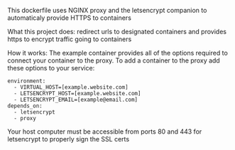 This dockerfile uses NGINX proxy and the letsencrypt companion to automaticaly provide HTTPS to containers

What this project does:
redirect urls to designated containers and provides https to encrypt traffic going to containers

How it works:
The example container provides all of the options required to connect your container to the proxy.
To add a container to the proxy add these options to your service:
    
    environment:
      - VIRTUAL_HOST=[example.website.com]
      - LETSENCRYPT_HOST=[example.website.com]
      - LETSENCRYPT_EMAIL=[example@email.com]
    depends_on:
      - letsencrypt
      - proxy
    
Your host computer must be accessible from ports 80 and 443 for letsencrypt to properly sign the SSL certs
